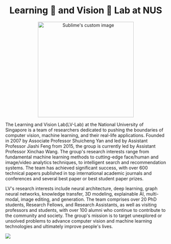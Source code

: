 


<h1 align="center">Learning 🧠 and Vision 👀 Lab at NUS</h1>


<p align="center">
  <img width="300" src="https://user-images.githubusercontent.com/26020510/231940129-680fa5f6-4795-4e6b-ace1-a76fae25d4fd.jpg" alt="Sublime's custom image"/>
</p>

The Learning and Vision Lab(LV-Lab) at the National University of Singapore is a team of researchers dedicated to pushing the boundaries of computer vision, machine learning, and their real-life applications. Founded in 2007 by Associate Professor Shuicheng Yan and led by Assistant Professor Jiashi Feng from 2015, the group is currently led by Assistant Professor Xinchao Wang. The group's research interests range from fundamental machine learning methods to cutting-edge face/human and image/video analytics techniques, to intelligent search and recommendation systems. The team has achieved significant success, with over 600 technical papers published in top international academic journals and conferences and several best paper or best student paper prizes.

LV's research interests include neural architecture, deep learning, graph neural networks, knowledge transfer, 3D modeling, explainable AI, multi-modal, image editing, and generation. The team comprises over 20 PhD students, Research Fellows, and Research Assistants, as well as visiting professors and students, with over 100 alumni who continue to contribute to the community and society. The group's mission is to target unexplored or unsolved problems to advance computer vision and machine learning technologies and ultimately improve people's lives.

![](https://user-images.githubusercontent.com/26020510/231939976-73241e48-98bb-48da-b44b-6b06d603135f.png)

